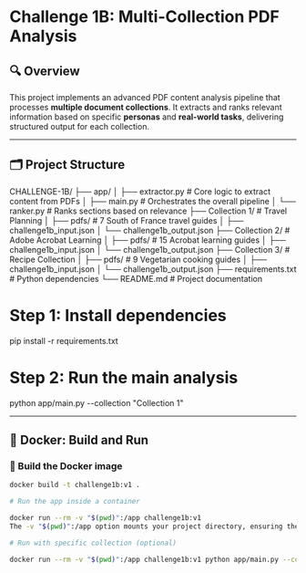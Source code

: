 # Challenge 1B: Multi-Collection PDF Analysis

## 🔍 Overview

This project implements an advanced PDF content analysis pipeline that processes **multiple document collections**. It extracts and ranks relevant information based on specific **personas** and **real-world tasks**, delivering structured output for each collection.

---

## 🗂️ Project Structure

CHALLENGE-1B/
├── app/
│ ├── extractor.py # Core logic to extract content from PDFs
│ ├── main.py # Orchestrates the overall pipeline
│ └── ranker.py # Ranks sections based on relevance
├── Collection 1/ # Travel Planning
│ ├── pdfs/ # 7 South of France travel guides
│ ├── challenge1b_input.json
│ └── challenge1b_output.json
├── Collection 2/ # Adobe Acrobat Learning
│ ├── pdfs/ # 15 Acrobat learning guides
│ ├── challenge1b_input.json
│ └── challenge1b_output.json
├── Collection 3/ # Recipe Collection
│ ├── pdfs/ # 9 Vegetarian cooking guides
│ ├── challenge1b_input.json
│ └── challenge1b_output.json
├── requirements.txt # Python dependencies
└── README.md # Project documentation

# Step 1: Install dependencies
pip install -r requirements.txt

# Step 2: Run the main analysis
python app/main.py --collection "Collection 1"

---

## 🐳 Docker: Build and Run

### 🔨 Build the Docker image

```bash
docker build -t challenge1b:v1 .

# Run the app inside a container

docker run --rm -v "$(pwd)":/app challenge1b:v1
The -v "$(pwd)":/app option mounts your project directory, ensuring the input/output files work correctly.

# Run with specific collection (optional)

docker run --rm -v "$(pwd)":/app challenge1b:v1 python app/main.py --collection "Collection 1"

